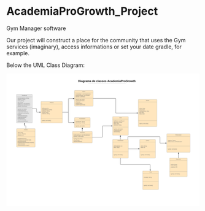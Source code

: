 # AcademiaProGrowth_Project
Gym Manager software

Our project will construct a place for the community that uses the Gym services (imaginary), access informations or set 
your date gradle, for example.

Below the UML Class Diagram:

![alt text](https://github.com/leonardormlins/AcademiaProGrowth_Project/blob/master/ReadMeFiles/Projeto%20Lab%20BD%20III.png)


